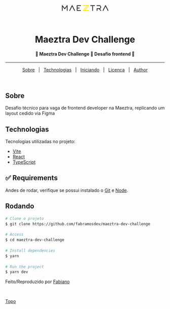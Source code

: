 <div align="center" id="top">
  <img src="./.github/logo.png" alt="Maeztra Dev Challenge" />

&#xa0;

  <!-- <a href="https://maeztradevchallenge.netlify.app">Demo</a> -->
</div>

<h1 align="center">Maeztra Dev Challenge</h1>

<p align="center">

<h4 align="center">
	🚧  Maeztra Dev Challenge 🚀 Desafio frontend 🚧
</h4>

<hr>

<p align="center">
  <a href="#dart-about">Sobre</a> &#xa0; | &#xa0;
  <a href="#rocket-technologies">Technologias</a> &#xa0; | &#xa0;
  <a href="#checkered_flag-starting">Iniciando</a> &#xa0; | &#xa0;
  <a href="#memo-license">Licença</a> &#xa0; | &#xa0;
  <a href="https://github.com/fabramosdev" target="_blank">Author</a>
</p>

<br>

## Sobre

Desafio técnico para vaga de frontend developer na Maeztra, replicando um layout cedido via Figma

## Technologias

Tecnologias utilizadas no projeto:

- [Vite](https://vitejs.dev/)
- [React](https://pt-br.reactjs.org/)
- [TypeScript](https://www.typescriptlang.org/)

## :white_check_mark: Requirements

Andes de rodar, verifique se possui instalado o [Git](https://git-scm.com) e [Node](https://nodejs.org/en/).

## Rodando

```bash
# Clone o projeto
$ git clone https://github.com/fabramosdev/maeztra-dev-challenge

# Access
$ cd maeztra-dev-challenge

# Install dependencies
$ yarn

# Run the project
$ yarn dev

```

Feito/Reproduzido por <a href="https://github.com/fabramosdev" target="_blank">Fabiano</a>

&#xa0;

<a href="#top">Topo</a>

